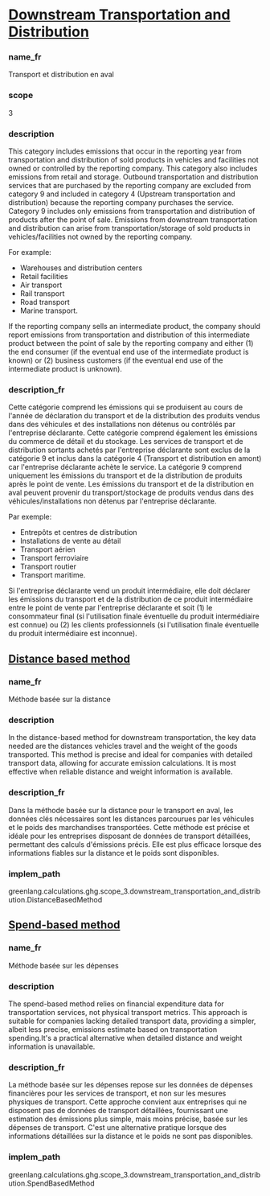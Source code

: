 # [Downstream Transportation and Distribution](#downstream-transportation-and-distribution)

### name_fr

Transport et distribution en aval

### scope

3

### description 

This category includes emissions that occur in the reporting year from transportation and distribution of sold products in vehicles and facilities not owned or controlled by the reporting company. This category also includes emissions from retail and storage. Outbound transportation and distribution services that are purchased by the reporting company are excluded from category 9 and included in category 4 (Upstream transportation and distribution) because the reporting company purchases the service. Category 9 includes only emissions from transportation and distribution of products after the point of sale. Emissions from downstream transportation and distribution can arise from transportation/storage of sold products in vehicles/facilities not owned by the reporting company. 

For example:

- Warehouses and distribution centers
- Retail facilities
- Air transport
- Rail transport
- Road transport
- Marine transport.  

If the reporting company sells an intermediate product, the company should report emissions from transportation and distribution of this intermediate product between the point of sale by the reporting company and either (1) the end consumer (if the eventual end use of the intermediate product is known) or (2) business customers (if the eventual end use of the intermediate product is unknown).


### description_fr

Cette catégorie comprend les émissions qui se produisent au cours de l'année de déclaration du transport et de la distribution des produits vendus dans des véhicules et des installations non détenus ou contrôlés par l'entreprise déclarante. Cette catégorie comprend également les émissions du commerce de détail et du stockage. Les services de transport et de distribution sortants achetés par l'entreprise déclarante sont exclus de la catégorie 9 et inclus dans la catégorie 4 (Transport et distribution en amont) car l'entreprise déclarante achète le service. La catégorie 9 comprend uniquement les émissions du transport et de la distribution de produits après le point de vente. Les émissions du transport et de la distribution en aval peuvent provenir du transport/stockage de produits vendus dans des véhicules/installations non détenus par l'entreprise déclarante.

Par exemple:

- Entrepôts et centres de distribution
- Installations de vente au détail
- Transport aérien
- Transport ferroviaire
- Transport routier
- Transport maritime.

Si l'entreprise déclarante vend un produit intermédiaire, elle doit déclarer les émissions du transport et de la distribution de ce produit intermédiaire entre le point de vente par l'entreprise déclarante et soit (1) le consommateur final (si l'utilisation finale éventuelle du produit intermédiaire est connue) ou (2) les clients professionnels (si l'utilisation finale éventuelle du produit intermédiaire est inconnue).




## [Distance based method](#distance-based-method)

### name_fr

Méthode basée sur la distance

### description

In the distance-based method for downstream transportation, the key data needed are the distances vehicles travel and the weight of the goods transported. This method is precise and ideal for companies with detailed transport data, allowing for accurate emission calculations. It is most effective when reliable distance and weight information is available.

### description_fr

Dans la méthode basée sur la distance pour le transport en aval, les données clés nécessaires sont les distances parcourues par les véhicules et le poids des marchandises transportées. Cette méthode est précise et idéale pour les entreprises disposant de données de transport détaillées, permettant des calculs d'émissions précis. Elle est plus efficace lorsque des informations fiables sur la distance et le poids sont disponibles.

### implem_path

greenlang.calculations.ghg.scope_3.downstream_transportation_and_distribution.DistanceBasedMethod

## [Spend-based method](#spend-based-method)

### name_fr

Méthode basée sur les dépenses

### description

The spend-based method relies on financial expenditure data for transportation services, not physical transport metrics. This approach is suitable for companies lacking detailed transport data, providing a simpler, albeit less precise, emissions estimate based on transportation spending.It's a practical alternative when detailed distance and weight information is unavailable.

### description_fr

La méthode basée sur les dépenses repose sur les données de dépenses financières pour les services de transport, et non sur les mesures physiques de transport. Cette approche convient aux entreprises qui ne disposent pas de données de transport détaillées, fournissant une estimation des émissions plus simple, mais moins précise, basée sur les dépenses de transport. C'est une alternative pratique lorsque des informations détaillées sur la distance et le poids ne sont pas disponibles.

### implem_path

greenlang.calculations.ghg.scope_3.downstream_transportation_and_distribution.SpendBasedMethod

